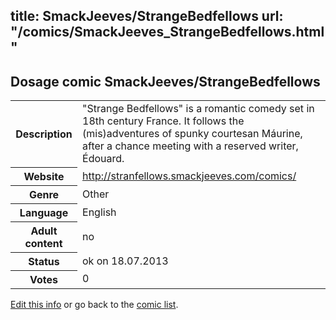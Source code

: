 title: SmackJeeves/StrangeBedfellows
url: "/comics/SmackJeeves_StrangeBedfellows.html"
---
Dosage comic SmackJeeves/StrangeBedfellows
-----------------------------------------

<p id="msg"></p>
<script type="text/javascript">
if (window.location.search === '?edit_info_mail=sent_ok') {
  var elem = document.getElementById("msg");
  elem.innerHTML = 'Edited information sucessfully sent for review, which is usually done daily. Thanks!';
  elem.className = 'ok';
}
</script>
<table class="comicinfo">
<tr>
<th>Description</th><td>&quot;Strange Bedfellows&quot; is a romantic comedy set in 18th century France. It follows the (mis)adventures of spunky courtesan Máurine, after a chance meeting with a reserved writer, Édouard.</td>
</tr>
<tr>
<th>Website</th><td><a href="http://stranfellows.smackjeeves.com/comics/">http://stranfellows.smackjeeves.com/comics/</a></td>
</tr>
<tr>
<th>Genre</th><td>Other</td>
</tr>
<tr>
<th>Language</th><td>English</td>
</tr>
<tr>
<th>Adult content</th><td>no</td>
</tr>
<tr>
<th>Status</th><td>ok on 18.07.2013</td>
</tr>
<tr>
<th>Votes</th><td>0</td>
</tr>
</table>

[Edit this info](SmackJeeves_StrangeBedfellows_edit.html) or go back to the [comic list](../comic-index.html).
